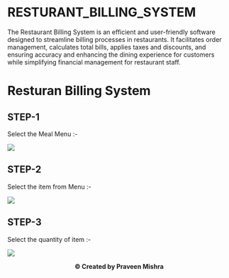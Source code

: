 # RESTURANT_BILLING_SYSTEM
The Restaurant Billing System is an efficient and user-friendly software designed to streamline billing processes in restaurants. It facilitates order management, calculates total bills, applies taxes and discounts, and ensuring accuracy and enhancing the dining experience for customers while simplifying financial management for restaurant staff.
# Resturan Billing System

## STEP-1


Select the Meal Menu :-


![](Screenshot/Mealselectmenu.JPG)

## STEP-2

Select the item from Menu :-

![](Screenshot/Mealmenu.JPG)


## STEP-3

Select the quantity of item :-

![](Screenshot/Billing%20Discription.JPG)

<p align="center"><b>© Created by Praveen Mishra</b></p?
